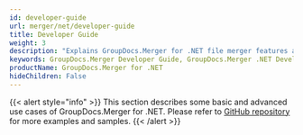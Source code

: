```yaml
---
id: developer-guide
url: merger/net/developer-guide
title: Developer Guide
weight: 3
description: "Explains GroupDocs.Merger for .NET file merger features and shows how to merge and combine PDF, Word, Excel, PowerPoint documents inside your .NET applications"
keywords: GroupDocs.Merger Developer Guide, GroupDocs.Merger .NET Developer Guide, GroupDocs.Merger Developer Guide C#, Using GroupDocs.Merger for .NET, GroupDocs.Merger for .NET use cases
productName: GroupDocs.Merger for .NET
hideChildren: False
---
```

{{< alert style="info" >}}
This section describes some basic and advanced use cases of GroupDocs.Merger for .NET. Please refer to [GitHub repository](https://github.com/groupdocs-merger/GroupDocs.Merger-for-.NET) for more examples and samples.
{{< /alert >}}

